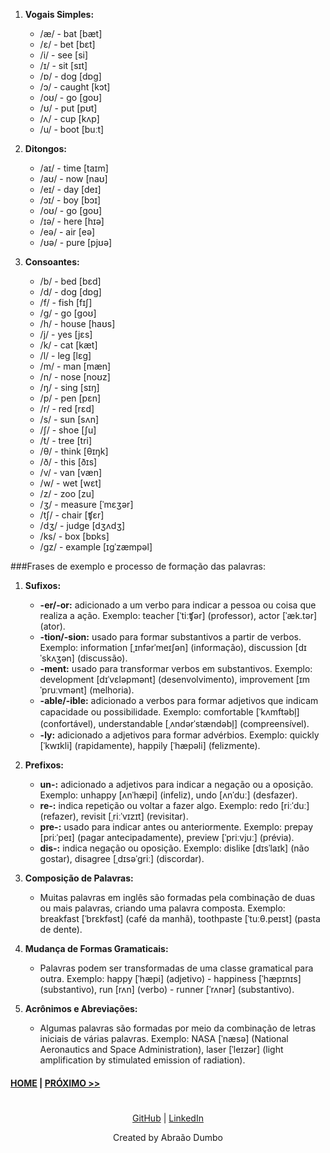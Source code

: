 1. **Vogais Simples:**
   - /æ/ - bat [bæt]
   - /ɛ/ - bet [bɛt]
   - /i/ - see [si]
   - /ɪ/ - sit [sɪt]
   - /ɒ/ - dog [dɒg]
   - /ɔ/ - caught [kɔt]
   - /oʊ/ - go [ɡoʊ]
   - /ʊ/ - put [pʊt]
   - /ʌ/ - cup [kʌp]
   - /u/ - boot [buːt]

2. **Ditongos:**
   - /aɪ/ - time [taɪm]
   - /aʊ/ - now [naʊ]
   - /eɪ/ - day [deɪ]
   - /ɔɪ/ - boy [bɔɪ]
   - /oʊ/ - go [ɡoʊ]
   - /ɪə/ - here [hɪə]
   - /eə/ - air [eə]
   - /ʊə/ - pure [pjʊə]

3. **Consoantes:**
   - /b/ - bed [bɛd]
   - /d/ - dog [dɒg]
   - /f/ - fish [fɪʃ]
   - /g/ - go [ɡoʊ]
   - /h/ - house [haʊs]
   - /j/ - yes [jɛs]
   - /k/ - cat [kæt]
   - /l/ - leg [lɛɡ]
   - /m/ - man [mæn]
   - /n/ - nose [noʊz]
   - /ŋ/ - sing [sɪŋ]
   - /p/ - pen [pɛn]
   - /r/ - red [rɛd]
   - /s/ - sun [sʌn]
   - /ʃ/ - shoe [ʃu]
   - /t/ - tree [tri]
   - /θ/ - think [θɪŋk]
   - /ð/ - this [ðɪs]
   - /v/ - van [væn]
   - /w/ - wet [wɛt]
   - /z/ - zoo [zu]
   - /ʒ/ - measure [ˈmɛʒər]
   - /tʃ/ - chair [ʧɛr]
   - /dʒ/ - judge [dʒʌdʒ]
   - /ks/ - box [bɒks]
   - /gz/ - example [ɪɡˈzæmpəl]

###Frases de exemplo e processo de formação das palavras:

1. **Sufixos:**
   - **-er/-or:** adicionado a um verbo para indicar a pessoa ou coisa que realiza a ação. Exemplo: teacher [ˈtiːʧər] (professor), actor [ˈæk.tər] (ator).
   - **-tion/-sion:** usado para formar substantivos a partir de verbos. Exemplo: information [ˌɪnfərˈmeɪʃən] (informação), discussion [dɪˈskʌʒən] (discussão).
   - **-ment:** usado para transformar verbos em substantivos. Exemplo: development [dɪˈvɛləpmənt] (desenvolvimento), improvement [ɪmˈpruːvmənt] (melhoria).
   - **-able/-ible:** adicionado a verbos para formar adjetivos que indicam capacidade ou possibilidade. Exemplo: comfortable [ˈkʌmftəbl̩] (confortável), understandable [ˌʌndərˈstændəbl̩] (compreensível).
   - **-ly:** adicionado a adjetivos para formar advérbios. Exemplo: quickly [ˈkwɪkli] (rapidamente), happily [ˈhæpəli] (felizmente).

2. **Prefixos:**
   - **un-:** adicionado a adjetivos para indicar a negação ou a oposição. Exemplo: unhappy [ʌnˈhæpi] (infeliz), undo [ʌnˈduː] (desfazer).
   - **re-:** indica repetição ou voltar a fazer algo. Exemplo: redo [riːˈduː] (refazer), revisit [ˌriːˈvɪzɪt] (revisitar).
   - **pre-:** usado para indicar antes ou anteriormente. Exemplo: prepay [priːˈpeɪ] (pagar antecipadamente), preview [ˈpriːvjuː] (prévia).
   - **dis-:** indica negação ou oposição. Exemplo: dislike [dɪsˈlaɪk] (não gostar), disagree [ˌdɪsəˈɡriː] (discordar).

3. **Composição de Palavras:**
   - Muitas palavras em inglês são formadas pela combinação de duas ou mais palavras, criando uma palavra composta. Exemplo: breakfast [ˈbrɛkfəst] (café da manhã), toothpaste [ˈtuːθ.peɪst] (pasta de dente).

4. **Mudança de Formas Gramaticais:**
   - Palavras podem ser transformadas de uma classe gramatical para outra. Exemplo: happy [ˈhæpi] (adjetivo) - happiness [ˈhæpɪnɪs] (substantivo), run [rʌn] (verbo) - runner [ˈrʌnər] (substantivo).

5. **Acrônimos e Abreviações:**
   - Algumas palavras são formadas por meio da combinação de letras iniciais de várias palavras. Exemplo: NASA [ˈnæsə] (National Aeronautics and Space Administration), laser [ˈleɪzər] (light amplification by stimulated emission of radiation).


#### [HOME](../README.md) | [PRÓXIMO >>](./MODULE2.md)

#  

<p style="text-align: center">
    <a href="https://github.com/dalton-222" target="_blank">GitHub</a> |
    <a href="https://linkedin/in/abraaodumbo" target="_blank">LinkedIn</a>
</p>

<p style="text-align: center">
    Created by Abraão Dumbo
</p>